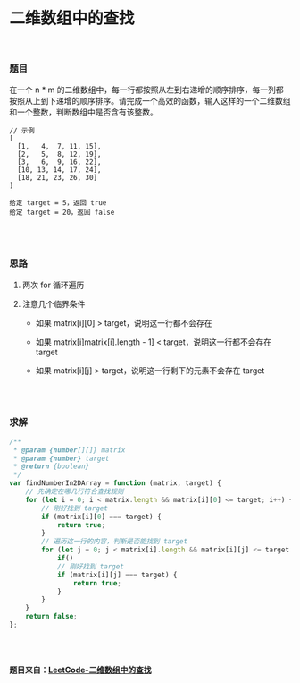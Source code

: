 # 二维数组中的查找

</br>

### 题目

在一个 n \* m 的二维数组中，每一行都按照从左到右递增的顺序排序，每一列都按照从上到下递增的顺序排序。请完成一个高效的函数，输入这样的一个二维数组和一个整数，判断数组中是否含有该整数。

```
// 示例
[
  [1,   4,  7, 11, 15],
  [2,   5,  8, 12, 19],
  [3,   6,  9, 16, 22],
  [10, 13, 14, 17, 24],
  [18, 21, 23, 26, 30]
]

给定 target = 5，返回 true
给定 target = 20，返回 false
```

</br>
</br>

### 思路

1.  两次 for 循环遍历

2.  注意几个临界条件

    -   如果 matrix[i][0] > target，说明这一行都不会存在

    -   如果 matrix[i]matrix[i].length - 1] < target，说明这一行都不会存在 target

    -   如果 matrix[i][j] > target，说明这一行剩下的元素不会存在 target

</br>
</br>

### 求解

```javascript
/**
 * @param {number[][]} matrix
 * @param {number} target
 * @return {boolean}
 */
var findNumberIn2DArray = function (matrix, target) {
    // 先确定在哪几行符合查找规则
    for (let i = 0; i < matrix.length && matrix[i][0] <= target; i++) {
        // 刚好找到 target
        if (matrix[i][0] === target) {
            return true;
        }
        // 遍历这一行的内容，判断是否能找到 target
        for (let j = 0; j < matrix[i].length && matrix[i][j] <= target && target <= matrix[i][matrix[i].length - 1]; j++) {
            if()
            // 刚好找到 target
            if (matrix[i][j] === target) {
                return true;
            }
        }
    }
    return false;
};
```

</br>
</br>

**题目来自：[LeetCode-二维数组中的查找](https://leetcode-cn.com/problems/er-wei-shu-zu-zhong-de-cha-zhao-lcof/)**
